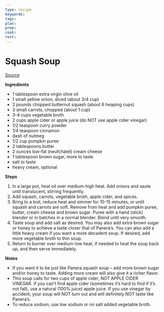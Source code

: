 ```yaml
---
type: recipe
keywords:
tags:
plan:
prep:
cook:
rest:
---
```


# Squash Soup

[Source](https://www.rachelcooks.com/copycat-panera-squash-soup-recipe-vegetarian/)

**Ingredients**

- 1 tablespoon extra virgin olive oil
- 1 small yellow onion, diced (about 3/4 cup)
- 2 pounds chopped butternut squash (about 6 heaping cups)
- 3 small carrots, chopped (about 1 cup)
- 3-4 cups vegetable broth
- 2 cups apple cider or apple juice (do NOT use apple cider vinegar)
- 1/2 teaspoon curry powder
- 1/4 teaspoon cinnamon
- dash of nutmeg
- 1/2 cup pumpkin puree
- 2 tablespoons butter
- 2 ounces low-fat (neufchatel) cream cheese
- 1 tablespoon brown sugar, more to taste
- salt to taste
- heavy cream, optional

**Steps**

1. In a large pot, heat oil over medium-high heat. Add onions and saute until translucent, stirring frequently.
1. Add squash, carrots, vegetable broth, apple cider, and spices.
1. Bring to a boil, reduce heat and simmer for 10-15 minutes, or until squash and carrots are soft. Remove from heat and add pumpkin puree, butter, cream cheese and brown sugar. Puree with a hand (stick) blender or in batches in a normal blender. Blend until very smooth.
1. Taste soup and add salt as desired. You may also add extra brown sugar or honey to achieve a taste closer that of Panera’s. You can also add a little heavy cream if you want a more decadent soup. If desired, add more vegetable broth to thin soup.
1. Return to burner over medium-low heat, if needed to heat the soup back up, and then serve immediately.

**Notes**

- If you want it to be just like Panera squash soup – add more brown sugar and/or honey to taste. Adding more cream will also give it a richer flavor.
- This soup calls for two cups of apple cider, NOT APPLE CIDER VINEGAR. If you can’t find apple cider (sometimes it’s hard to find if it’s not fall), use a natural (100% juice) apple juice. If you use vinegar by accident, your soup will NOT turn out and will definitely NOT taste like Panera’s.
- To reduce sodium, use low sodium or no salt added vegetable broth.
